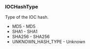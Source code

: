 ### IOCHashType
Type of the IOC hash.

- MD5 - MD5
- SHA1 - SHA1
- SHA256 - SHA256
- UNKNOWN_HASH_TYPE - Unknown
